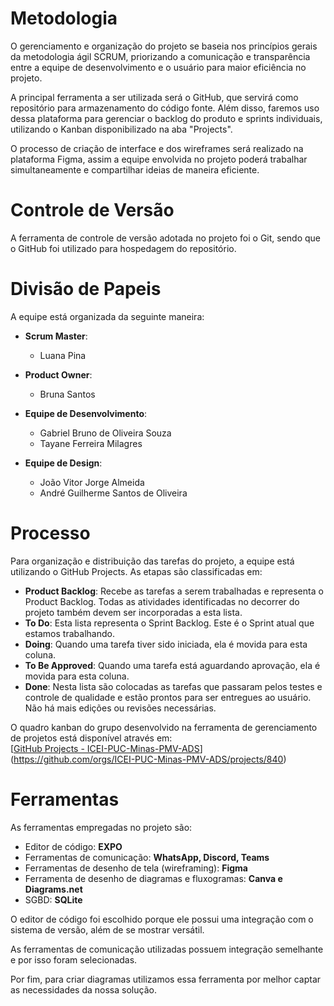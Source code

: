 
# Metodologia

O gerenciamento e organização do projeto se baseia nos princípios gerais da metodologia ágil SCRUM, priorizando a comunicação e transparência entre a equipe de desenvolvimento e o usuário para maior eficiência no projeto.

A principal ferramenta a ser utilizada será o GitHub, que servirá como repositório para armazenamento do código fonte. Além disso, faremos uso dessa plataforma para gerenciar o backlog do produto e sprints individuais, utilizando o Kanban disponibilizado na aba "Projects".

O processo de criação de interface e dos wireframes será realizado na plataforma Figma, assim a equipe envolvida no projeto poderá trabalhar simultaneamente e compartilhar ideias de maneira eficiente.


# Controle de Versão

A ferramenta de controle de versão adotada no projeto foi o Git, sendo que o GitHub foi utilizado para hospedagem do repositório.

# Divisão de Papeis

A equipe está organizada da seguinte maneira:

- **Scrum Master**:
  - Luana Pina

- **Product Owner**:
  - Bruna Santos

- **Equipe de Desenvolvimento**:
  - Gabriel Bruno de Oliveira Souza
  - Tayane Ferreira Milagres

- **Equipe de Design**:
  - João Vitor Jorge Almeida
  - André Guilherme Santos de Oliveira


# Processo

Para organização e distribuição das tarefas do projeto, a equipe está utilizando o GitHub Projects. As etapas são classificadas em:

- **Product Backlog**: Recebe as tarefas a serem trabalhadas e representa o Product Backlog. Todas as atividades identificadas no decorrer do projeto também devem ser incorporadas a esta lista.
- **To Do**: Esta lista representa o Sprint Backlog. Este é o Sprint atual que estamos trabalhando.
- **Doing**: Quando uma tarefa tiver sido iniciada, ela é movida para esta coluna.
- **To Be Approved**: Quando uma tarefa está aguardando aprovação, ela é movida para esta coluna.
- **Done**: Nesta lista são colocadas as tarefas que passaram pelos testes e controle de qualidade e estão prontos para ser entregues ao usuário. Não há mais edições ou revisões necessárias.

O quadro kanban do grupo desenvolvido na ferramenta de gerenciamento de projetos está disponível através em:  
[[GitHub Projects - ICEI-PUC-Minas-PMV-ADS](https://github.com/orgs/ICEI-PUC-Minas-PMV-ADS/projects/475/views/1)](https://github.com/orgs/ICEI-PUC-Minas-PMV-ADS/projects/840)


# Ferramentas

As ferramentas empregadas no projeto são:

- Editor de código: **EXPO**
- Ferramentas de comunicação: **WhatsApp, Discord, Teams**
- Ferramentas de desenho de tela (wireframing): **Figma**
- Ferramenta de desenho de diagramas e fluxogramas: **Canva e Diagrams.net**
- SGBD: **SQLite**

O editor de código foi escolhido porque ele possui uma integração com o sistema de versão, além de se mostrar versátil.

As ferramentas de comunicação utilizadas possuem integração semelhante e por isso foram selecionadas.

Por fim, para criar diagramas utilizamos essa ferramenta por melhor captar as necessidades da nossa solução.

